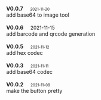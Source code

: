 <strong> V0.0.7 </strong>&nbsp;&nbsp;&nbsp;&nbsp;<span style="font-size: x-small; ">2021-11-20</span><br>
add base64 to image tool<br>
<br>
<strong> V0.0.6 </strong>&nbsp;&nbsp;&nbsp;&nbsp;<font size="2">2021-11-15</font><br>
add barcode and qrcode generation<br>
<br>
<strong> V0.0.5 </strong>&nbsp;&nbsp;&nbsp;&nbsp;<span style="font-size: x-small; ">2021-11-12</span><br>
add hex codec<br>
<br>
<strong> V0.0.3 </strong>&nbsp;&nbsp;&nbsp;&nbsp;<span style="font-size: x-small; ">2021-11-11</span><br>
add base64 codec<br>
<br>
<strong> V0.0.2 </strong>&nbsp;&nbsp;&nbsp;&nbsp;<span style="font-size: x-small; ">2021-11-09</span><br>
make the button pretty<br>
<br>
